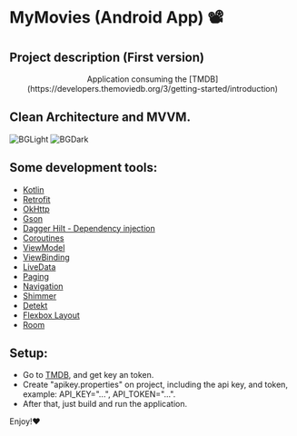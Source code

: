 # MyMovies (Android App) :film_projector:
## Project description (First version)
<p align="center">Application consuming the [TMDB](https://developers.themoviedb.org/3/getting-started/introduction)</p>

## Clean Architecture and MVVM.

![BGLight](https://user-images.githubusercontent.com/90936908/168680333-d668095f-b285-42f1-81aa-ccc45149c928.png)
![BGDark](https://user-images.githubusercontent.com/90936908/168680364-d501b384-7a53-47e6-bd9c-fbe192711de8.png)

## Some development tools:

- [Kotlin](https://kotlinlang.org/)
- [Retrofit](https://square.github.io/retrofit/)
- [OkHttp](https://square.github.io/okhttp/)
- [Gson](https://github.com/google/gson)
- [Dagger Hilt - Dependency injection](https://developer.android.com/training/dependency-injection/hilt-android)
- [Coroutines](https://developer.android.com/kotlin/coroutines)
- [ViewModel](https://developer.android.com/topic/libraries/architecture/viewmodel)
- [ViewBinding](https://developer.android.com/topic/libraries/view-binding)
- [LiveData](https://developer.android.com/topic/libraries/architecture/livedata)
- [Paging](https://developer.android.com/topic/libraries/architecture/paging/v3-overview)
- [Navigation](https://developer.android.com/guide/navigation)
- [Shimmer](https://facebook.github.io/shimmer-android/)
- [Detekt](https://detekt.dev/)
- [Flexbox Layout](https://github.com/google/flexbox-layout)
- [Room](https://developer.android.com/training/data-storage/room)

## Setup:

- Go to [TMDB](https://www.themoviedb.org/), and get key an token.
- Create "apikey.properties" on project, including the api key, and token, example: API_KEY="...", API_TOKEN="...".
- After that, just build and run the application.

Enjoy!:heart:

